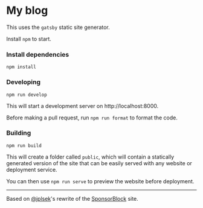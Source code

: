 # My blog

This uses the `gatsby` static site generator.

Install `npm` to start.

### Install dependencies

```shell
npm install
```

### Developing

```shell
npm run develop
```

This will start a development server on http://localhost:8000.

Before making a pull request, run `npm run format` to format the code.

### Building

```shell
npm run build
```

This will create a folder called `public`, which will contain a statically generated version of the site that can be easily served with any website or deployment service.

You can then use `npm run serve` to preview the website before deployment.

___________________________________________________

Based on [@jplsek](https://github.com/jplsek)'s rewrite of the [SponsorBlock](https://github.com/ajayyy/SponsorBlockSite) site.
